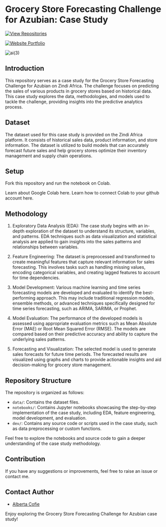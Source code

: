 # Grocery Store Forecasting Challenge for Azubian: Case Study

[![View Repositories](https://img.shields.io/badge/View-My_Repositories-blue?logo=GitHub)](https://github.com/AlbieCofie?tab=repositories)
<!-- [![View My Profile](https://img.shields.io/badge/MEDIUM-Article-purple?logo=Medium)](https://medium.com/@violetteallotey/fastapi-spells-conjuring-predictive-powers-for-sepsis-detection-adfd22866b77) -->
<!-- [![Streamlit App](https://img.shields.io/badge/Docker-App-yellow)](https://huggingface.co/spaces/Adoley/Sepsis-Prediction-Using-FastAPI) -->
[![Website Portfolio](https://img.shields.io/badge/My-Website-darkgreen)](https://albiecofie2000.wixsite.com/home)

![ai(3)](https://github.com/violetteallotey/Azubian-Grocery-Sales-Forecast/blob/main/screenshots/Black%20Doodle%20Group%20Project%20Presentation%20(1).gif)

<!-- [![freeCodeCamp Social Banner](https://s3.amazonaws.com/freecodecamp/wide-social-banner.png)](https://huggingface.co/spaces/ikoghoemmanuell/Predicting_Weekly_Sales/)


<!--  -->
## Introduction

This repository serves as a case study for the Grocery Store Forecasting Challenge for Azubian on Zindi Africa. The challenge focuses on predicting the sales of various products in grocery stores based on historical data. This case study explores the data, methodologies, and models used to tackle the challenge, providing insights into the predictive analytics process.

## Dataset

The dataset used for this case study is provided on the Zindi Africa platform. It consists of historical sales data, product information, and store information. The dataset is utilized to build models that can accurately forecast future sales and help grocery stores optimize their inventory management and supply chain operations.

## Setup

Fork this repository and run the notebook on Colab.

Learn about Google Colab here.
Learn how to connect Colab to your github account here.

## Methodology

1. Exploratory Data Analysis (EDA): The case study begins with an in-depth exploration of the dataset to understand its structure, variables, and patterns. EDA techniques such as data visualization and statistical analysis are applied to gain insights into the sales patterns and relationships between variables.

2. Feature Engineering: The dataset is preprocessed and transformed to create meaningful features that capture relevant information for sales forecasting. This involves tasks such as handling missing values, encoding categorical variables, and creating lagged features to account for time dependencies.

3. Model Development: Various machine learning and time series forecasting models are developed and evaluated to identify the best-performing approach. This may include traditional regression models, ensemble methods, or advanced techniques specifically designed for time series forecasting, such as ARIMA, SARIMA, or Prophet.

4. Model Evaluation: The performance of the developed models is assessed using appropriate evaluation metrics such as Mean Absolute Error (MAE) or Root Mean Squared Error (RMSE). The models are compared based on their predictive accuracy and ability to capture the underlying sales patterns.

5. Forecasting and Visualization: The selected model is used to generate sales forecasts for future time periods. The forecasted results are visualized using graphs and charts to provide actionable insights and aid decision-making for grocery store management.

## Repository Structure

The repository is organized as follows:

- `data/`: Contains the dataset files.
- `notebooks/`: Contains Jupyter notebooks showcasing the step-by-step implementation of the case study, including EDA, feature engineering, model development, and evaluation.
- `dev/`: Contains any source code or scripts used in the case study, such as data preprocessing or custom functions.

Feel free to explore the notebooks and source code to gain a deeper understanding of the case study methodology.

## Contribution

If you have any suggestions or improvements, feel free to raise an issue or contact me.

## Contact Author

- [Alberta Cofie](https://www.linkedin.com/in/alberta-cofie-32203881/)

Enjoy exploring the Grocery Store Forecasting Challenge for Azubian case study!
